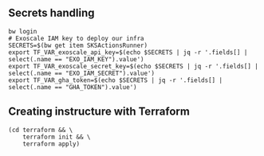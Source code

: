 ## Secrets handling

```shell
bw login
# Exoscale IAM key to deploy our infra
SECRETS=$(bw get item SKSActionsRunner)
export TF_VAR_exoscale_api_key=$(echo $SECRETS | jq -r '.fields[] | select(.name == "EXO_IAM_KEY").value')
export TF_VAR_exoscale_secret_key=$(echo $SECRETS | jq -r '.fields[] | select(.name == "EXO_IAM_SECRET").value')
export TF_VAR_gha_token=$(echo $SECRETS | jq -r '.fields[] | select(.name == "GHA_TOKEN").value')
```

## Creating instructure with Terraform

```shell
(cd terraform && \
    terraform init && \
    terraform apply)
```
